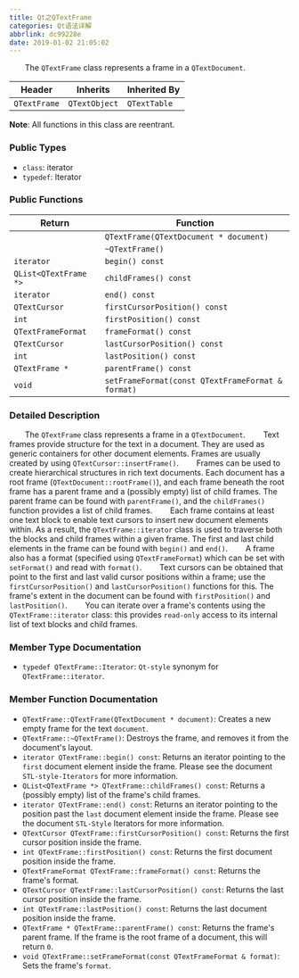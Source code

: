 ```yaml
---
title: Qt之QTextFrame
categories: Qt语法详解
abbrlink: dc99228e
date: 2019-01-02 21:05:02
---
```

&emsp;&emsp;The `QTextFrame` class represents a frame in a `QTextDocument`.

Header       | Inherits      | Inherited By
-------------|---------------|--------------
`QTextFrame` | `QTextObject` | `QTextTable`

**Note**: All functions in this class are reentrant.

### Public Types

- `class`: iterator
- `typedef`: Iterator

### Public Functions

Return                | Function
----------------------|-------------
                      | `QTextFrame(QTextDocument * document)`
                      | `~QTextFrame()`
`iterator`            | `begin() const`
`QList<QTextFrame *>` | `childFrames() const`
`iterator`            | `end() const`
`QTextCursor`         | `firstCursorPosition() const`
`int`                 | `firstPosition() const`
`QTextFrameFormat`    | `frameFormat() const`
`QTextCursor`         | `lastCursorPosition() const`
`int`                 | `lastPosition() const`
`QTextFrame *`        | `parentFrame() const`
`void`                | `setFrameFormat(const QTextFrameFormat & format)`

### Detailed Description

&emsp;&emsp;The `QTextFrame` class represents a frame in a `QTextDocument`.
&emsp;&emsp;Text frames provide structure for the text in a document. They are used as generic containers for other document elements. Frames are usually created by using `QTextCursor::insertFrame()`.
&emsp;&emsp;Frames can be used to create hierarchical structures in rich text documents. Each document has a root frame (`QTextDocument::rootFrame()`), and each frame beneath the root frame has a parent frame and a (possibly empty) list of child frames. The parent frame can be found with `parentFrame()`, and the `childFrames()` function provides a list of child frames.
&emsp;&emsp;Each frame contains at least one text block to enable text cursors to insert new document elements within. As a result, the `QTextFrame::iterator` class is used to traverse both the blocks and child frames within a given frame. The first and last child elements in the frame can be found with `begin()` and `end()`.
&emsp;&emsp;A frame also has a format (specified using `QTextFrameFormat`) which can be set with `setFormat()` and read with `format()`.
&emsp;&emsp;Text cursors can be obtained that point to the first and last valid cursor positions within a frame; use the `firstCursorPosition()` and `lastCursorPosition()` functions for this. The frame's extent in the document can be found with `firstPosition()` and `lastPosition()`.
&emsp;&emsp;You can iterate over a frame's contents using the `QTextFrame::iterator` class: this provides `read-only` access to its internal list of text blocks and child frames.

### Member Type Documentation

- `typedef QTextFrame::Iterator`: `Qt-style` synonym for `QTextFrame::iterator`.

### Member Function Documentation

- `QTextFrame::QTextFrame(QTextDocument * document)`: Creates a new empty frame for the text `document`.
- `QTextFrame::~QTextFrame()`: Destroys the frame, and removes it from the document's layout.
- `iterator QTextFrame::begin() const`: Returns an iterator pointing to the `first` document element inside the frame. Please see the document `STL-style-Iterators` for more information.
- `QList<QTextFrame *> QTextFrame::childFrames() const`: Returns a (possibly empty) list of the frame's child frames.
- `iterator QTextFrame::end() const`: Returns an iterator pointing to the position past the `last` document element inside the frame. Please see the document `STL-Style` Iterators for more information.
- `QTextCursor QTextFrame::firstCursorPosition() const`: Returns the first cursor position inside the frame.
- `int QTextFrame::firstPosition() const`: Returns the first document position inside the frame.
- `QTextFrameFormat QTextFrame::frameFormat() const`: Returns the frame's format.
- `QTextCursor QTextFrame::lastCursorPosition() const`: Returns the last cursor position inside the frame.
- `int QTextFrame::lastPosition() const`: Returns the last document position inside the frame.
- `QTextFrame * QTextFrame::parentFrame() const`: Returns the frame's parent frame. If the frame is the root frame of a document, this will return `0`.
- `void QTextFrame::setFrameFormat(const QTextFrameFormat & format)`: Sets the frame's `format`.